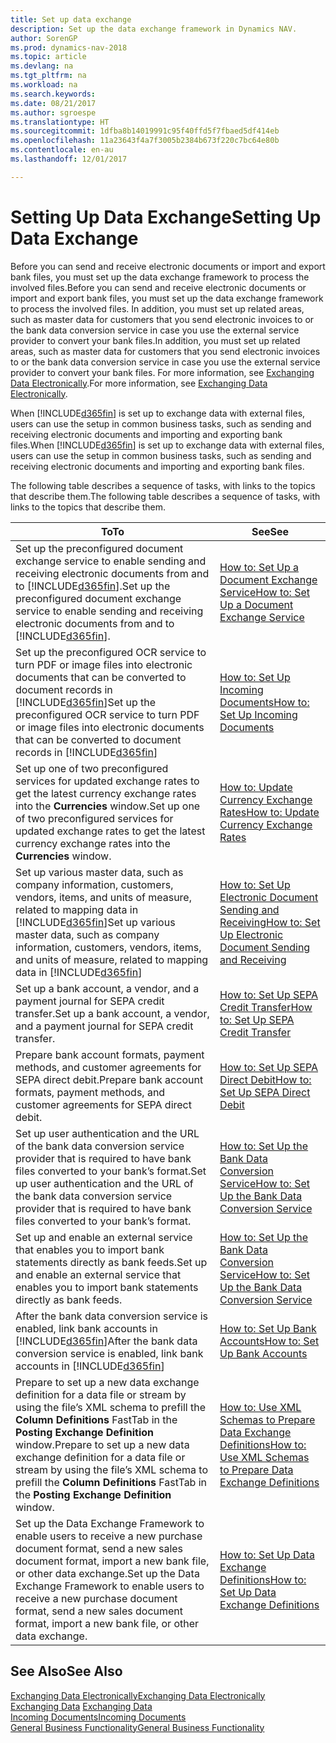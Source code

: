 ```yaml
---
title: Set up data exchange
description: Set up the data exchange framework in Dynamics NAV.
author: SorenGP
ms.prod: dynamics-nav-2018
ms.topic: article
ms.devlang: na
ms.tgt_pltfrm: na
ms.workload: na
ms.search.keywords: 
ms.date: 08/21/2017
ms.author: sgroespe
ms.translationtype: HT
ms.sourcegitcommit: 1dfba8b14019991c95f40ffd5f7fbaed5df414eb
ms.openlocfilehash: 11a23643f4a7f3005b2384b673f220c7bc64e80b
ms.contentlocale: en-au
ms.lasthandoff: 12/01/2017

---
```

# <a name="setting-up-data-exchange"></a><span data-ttu-id="6e734-103">Setting Up Data Exchange</span><span class="sxs-lookup"><span data-stu-id="6e734-103">Setting Up Data Exchange</span></span>
<span data-ttu-id="6e734-104">Before you can send and receive electronic documents or import and export bank files, you must set up the data exchange framework to process the involved files.</span><span class="sxs-lookup"><span data-stu-id="6e734-104">Before you can send and receive electronic documents or import and export bank files, you must set up the data exchange framework to process the involved files.</span></span> <span data-ttu-id="6e734-105">In addition, you must set up related areas, such as master data for customers that you send electronic invoices to or the bank data conversion service in case you use the external service provider to convert your bank files.</span><span class="sxs-lookup"><span data-stu-id="6e734-105">In addition, you must set up related areas, such as master data for customers that you send electronic invoices to or the bank data conversion service in case you use the external service provider to convert your bank files.</span></span> <span data-ttu-id="6e734-106">For more information, see [Exchanging Data Electronically](across-data-exchange.md).</span><span class="sxs-lookup"><span data-stu-id="6e734-106">For more information, see [Exchanging Data Electronically](across-data-exchange.md).</span></span>  

 <span data-ttu-id="6e734-107">When [!INCLUDE[d365fin](includes/d365fin_md.md)] is set up to exchange data with external files, users can use the setup in common business tasks, such as sending and receiving electronic documents and importing and exporting bank files.</span><span class="sxs-lookup"><span data-stu-id="6e734-107">When [!INCLUDE[d365fin](includes/d365fin_md.md)] is set up to exchange data with external files, users can use the setup in common business tasks, such as sending and receiving electronic documents and importing and exporting bank files.</span></span>  

 <span data-ttu-id="6e734-108">The following table describes a sequence of tasks, with links to the topics that describe them.</span><span class="sxs-lookup"><span data-stu-id="6e734-108">The following table describes a sequence of tasks, with links to the topics that describe them.</span></span>  

|<span data-ttu-id="6e734-109">**To**</span><span class="sxs-lookup"><span data-stu-id="6e734-109">**To**</span></span>|<span data-ttu-id="6e734-110">**See**</span><span class="sxs-lookup"><span data-stu-id="6e734-110">**See**</span></span>|  
|------------|-------------|  
|<span data-ttu-id="6e734-111">Set up the preconfigured document exchange service to enable sending and receiving electronic documents from and to [!INCLUDE[d365fin](includes/d365fin_md.md)].</span><span class="sxs-lookup"><span data-stu-id="6e734-111">Set up the preconfigured document exchange service to enable sending and receiving electronic documents from and to [!INCLUDE[d365fin](includes/d365fin_md.md)].</span></span>|[<span data-ttu-id="6e734-112">How to: Set Up a Document Exchange Service</span><span class="sxs-lookup"><span data-stu-id="6e734-112">How to: Set Up a Document Exchange Service</span></span>](across-how-to-set-up-a-document-exchange-service.md)|  
|<span data-ttu-id="6e734-113">Set up the preconfigured OCR service to turn PDF or image files into electronic documents that can be converted to document records in [!INCLUDE[d365fin](includes/d365fin_md.md)]</span><span class="sxs-lookup"><span data-stu-id="6e734-113">Set up the preconfigured OCR service to turn PDF or image files into electronic documents that can be converted to document records in [!INCLUDE[d365fin](includes/d365fin_md.md)]</span></span>|[<span data-ttu-id="6e734-114">How to: Set Up Incoming Documents</span><span class="sxs-lookup"><span data-stu-id="6e734-114">How to: Set Up Incoming Documents</span></span>](across-how-setup-income-documents.md)|  
|<span data-ttu-id="6e734-115">Set up one of two preconfigured services for updated exchange rates to get the latest currency exchange rates into the **Currencies** window.</span><span class="sxs-lookup"><span data-stu-id="6e734-115">Set up one of two preconfigured services for updated exchange rates to get the latest currency exchange rates into the **Currencies** window.</span></span>|[<span data-ttu-id="6e734-116">How to: Update Currency Exchange Rates</span><span class="sxs-lookup"><span data-stu-id="6e734-116">How to: Update Currency Exchange Rates</span></span>](finance-how-update-currencies.md)|  
|<span data-ttu-id="6e734-117">Set up various master data, such as company information, customers, vendors, items, and units of measure, related to mapping data in [!INCLUDE[d365fin](includes/d365fin_md.md)]</span><span class="sxs-lookup"><span data-stu-id="6e734-117">Set up various master data, such as company information, customers, vendors, items, and units of measure, related to mapping data in [!INCLUDE[d365fin](includes/d365fin_md.md)]</span></span>|[<span data-ttu-id="6e734-118">How to: Set Up Electronic Document Sending and Receiving</span><span class="sxs-lookup"><span data-stu-id="6e734-118">How to: Set Up Electronic Document Sending and Receiving</span></span>](across-how-to-set-up-electronic-document-sending-and-receiving.md)|  
|<span data-ttu-id="6e734-119">Set up a bank account, a vendor, and a payment journal for SEPA credit transfer.</span><span class="sxs-lookup"><span data-stu-id="6e734-119">Set up a bank account, a vendor, and a payment journal for SEPA credit transfer.</span></span>|[<span data-ttu-id="6e734-120">How to: Set Up SEPA Credit Transfer</span><span class="sxs-lookup"><span data-stu-id="6e734-120">How to: Set Up SEPA Credit Transfer</span></span>](finance-how-to-set-up-sepa-credit-transfer.md)|  
|<span data-ttu-id="6e734-121">Prepare bank account formats, payment methods, and customer agreements for SEPA direct debit.</span><span class="sxs-lookup"><span data-stu-id="6e734-121">Prepare bank account formats, payment methods, and customer agreements for SEPA direct debit.</span></span>|[<span data-ttu-id="6e734-122">How to: Set Up SEPA Direct Debit</span><span class="sxs-lookup"><span data-stu-id="6e734-122">How to: Set Up SEPA Direct Debit</span></span>](finance-how-to-set-up-sepa-direct-debit.md)|  
|<span data-ttu-id="6e734-123">Set up user authentication and the URL of the bank data conversion service provider that is required to have bank files converted to your bank’s format.</span><span class="sxs-lookup"><span data-stu-id="6e734-123">Set up user authentication and the URL of the bank data conversion service provider that is required to have bank files converted to your bank’s format.</span></span>|[<span data-ttu-id="6e734-124">How to: Set Up the Bank Data Conversion Service</span><span class="sxs-lookup"><span data-stu-id="6e734-124">How to: Set Up the Bank Data Conversion Service</span></span>](bank-how-setup-bank-data-conversion-service.md)|  
|<span data-ttu-id="6e734-125">Set up and enable an external service that enables you to import bank statements directly as bank feeds.</span><span class="sxs-lookup"><span data-stu-id="6e734-125">Set up and enable an external service that enables you to import bank statements directly as bank feeds.</span></span>|[<span data-ttu-id="6e734-126">How to: Set Up the Bank Data Conversion Service</span><span class="sxs-lookup"><span data-stu-id="6e734-126">How to: Set Up the Bank Data Conversion Service</span></span>](bank-how-setup-bank-data-conversion-service.md)|  
|<span data-ttu-id="6e734-127">After the bank data conversion service is enabled, link bank accounts in [!INCLUDE[d365fin](includes/d365fin_md.md)]</span><span class="sxs-lookup"><span data-stu-id="6e734-127">After the bank data conversion service is enabled, link bank accounts in [!INCLUDE[d365fin](includes/d365fin_md.md)]</span></span>|[<span data-ttu-id="6e734-128">How to: Set Up Bank Accounts</span><span class="sxs-lookup"><span data-stu-id="6e734-128">How to: Set Up Bank Accounts</span></span>](bank-how-setup-bank-accounts.md)|  
|<span data-ttu-id="6e734-129">Prepare to set up a new data exchange definition for a data file or stream by using the file’s XML schema to prefill the **Column Definitions** FastTab in the **Posting Exchange Definition** window.</span><span class="sxs-lookup"><span data-stu-id="6e734-129">Prepare to set up a new data exchange definition for a data file or stream by using the file’s XML schema to prefill the **Column Definitions** FastTab in the **Posting Exchange Definition** window.</span></span>|[<span data-ttu-id="6e734-130">How to: Use XML Schemas to Prepare Data Exchange Definitions</span><span class="sxs-lookup"><span data-stu-id="6e734-130">How to: Use XML Schemas to Prepare Data Exchange Definitions</span></span>](across-how-to-use-xml-schemas-to-prepare-data-exchange-definitions.md)|  
|<span data-ttu-id="6e734-131">Set up the Data Exchange Framework to enable users to receive a new purchase document format, send a new sales document format, import a new bank file, or other data exchange.</span><span class="sxs-lookup"><span data-stu-id="6e734-131">Set up the Data Exchange Framework to enable users to receive a new purchase document format, send a new sales document format, import a new bank file, or other data exchange.</span></span>|[<span data-ttu-id="6e734-132">How to: Set Up Data Exchange Definitions</span><span class="sxs-lookup"><span data-stu-id="6e734-132">How to: Set Up Data Exchange Definitions</span></span>](across-how-to-set-up-data-exchange-definitions.md)|  

## <a name="see-also"></a><span data-ttu-id="6e734-133">See Also</span><span class="sxs-lookup"><span data-stu-id="6e734-133">See Also</span></span>  
[<span data-ttu-id="6e734-134">Exchanging Data Electronically</span><span class="sxs-lookup"><span data-stu-id="6e734-134">Exchanging Data Electronically</span></span>](across-data-exchange.md)  
<span data-ttu-id="6e734-135">[Exchanging Data](across-exchange-data.md) </span><span class="sxs-lookup"><span data-stu-id="6e734-135">[Exchanging Data](across-exchange-data.md) </span></span>  
[<span data-ttu-id="6e734-136">Incoming Documents</span><span class="sxs-lookup"><span data-stu-id="6e734-136">Incoming Documents</span></span>](across-income-documents.md)  
[<span data-ttu-id="6e734-137">General Business Functionality</span><span class="sxs-lookup"><span data-stu-id="6e734-137">General Business Functionality</span></span>](ui-across-business-areas.md)  

